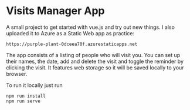 # Visits Manager App
A small project to get started with vue.js and try out new things. I also uploaded it to Azure as a Static Web app as practice:
```
https://purple-plant-0dceea70f.azurestaticapps.net
```
The app consists of a listing of people who will visit you. You can set up their names, the date, add and delete the visit and toggle the reminder by clicking the visit. It features web storage so it will be saved locally to your browser.

To run it locally just run
```
npm run install
npm run serve
```
